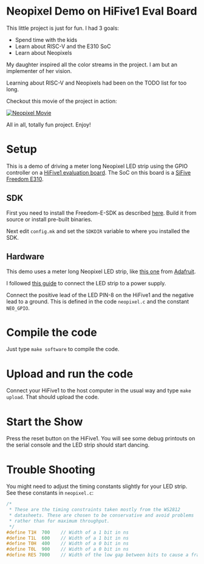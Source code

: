 # Neopixel Demo on HiFive1 Eval Board

This little project is just for fun.  I had 3 goals:

* Spend time with the kids
* Learn about RISC-V and the E310 SoC
* Learn about Neopixels

My daughter inspired all the color streams in the project.  I am but
an implementer of her vision.

Learning about RISC-V and Neopixels had been on the TODO list for too
long.

Checkout this movie of the project in action:

[![Neopixel
Movie](https://github.com/cbrune/hifive1-neopixel/raw/docs/images/neopixel2.png)](https://www.youtube.com/watch?v=rKaM95WB7-A)

All in all, totally fun project.  Enjoy!

# Setup

This is a demo of driving a meter long Neopixel LED strip using the
GPIO controller on a [HiFive1 evaluation
board](https://www.sifive.com/products/hifive1/).  The SoC on this
board is a [SiFive Freedom
E310](https://www.sifive.com/documentation/chips/freedom-e310-g000-manual/).

## SDK

First you need to install the Freedom-E-SDK as described
[here](https://github.com/sifive/freedom-e-sdk).  Build it from source
or install pre-built binaries.

Next edit `config.mk` and set the `SDKDIR` variable to where you
installed the SDK.

## Hardware

This demo uses a meter long Neopixel LED strip, like [this
one](https://www.adafruit.com/product/1138) from
[Adafruit](https://www.adafruit.com/).

I followed [this
guide](https://learn.adafruit.com/adafruit-neopixel-uberguide/basic-connections)
to connect the LED strip to a power supply.

Connect the positive lead of the LED PIN-8 on the HiFive1 and the
negative lead to a ground.  This is defined in the code `neopixel.c`
and the constant `NEO_GPIO`.

# Compile the code

Just type `make software` to compile the code.

# Upload and run the code

Connect your HiFive1 to the host computer in the usual way and type
`make upload`.  That should upload the code.

# Start the Show

Press the reset button on the HiFive1.  You will see some debug
printouts on the serial console and the LED strip should start
dancing.

# Trouble Shooting

You might need to adjust the timing constants slightly for your LED
strip.  See these constants in `neopixel.c`:

```C
/*
 * These are the timing constraints taken mostly from the WS2812
 * datasheets. These are chosen to be conservative and avoid problems
 * rather than for maximum throughput.
 */
#define T1H  700    // Width of a 1 bit in ns
#define T1L  600    // Width of a 1 bit in ns
#define T0H  400    // Width of a 0 bit in ns
#define T0L  900    // Width of a 0 bit in ns
#define RES 7000    // Width of the low gap between bits to cause a frame to latch
```
